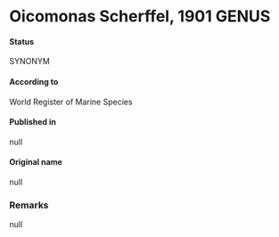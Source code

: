 Oicomonas Scherffel, 1901 GENUS
=======

#### Status
SYNONYM

#### According to
World Register of Marine Species

#### Published in
null

#### Original name
null

### Remarks
null